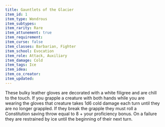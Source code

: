 ```yaml
---
title: Gauntlets of the Glacier
item_id: 1
item_type: Wondrous
item_subtypes:
item_rarity: Rare
item_attunement: true
item_requirement:
item_curse: false
item_classes: Barbarian, Fighter
item_school: Evocation
item_role: Attack, Auxiliary
item_damage: Cold
item_tags: Ice
item_idea:
item_co_creator:
item_updated:
---
```


These bulky leather gloves are decorated with a white filigree and are chill to the touch. If you grapple a creature with both hands while you are wearing the gloves that creature takes 1d6 cold damage each turn until they are no longer grappled. If they break the grapple they must roll a Constitution saving throw equal to 8 + your proficiency bonus. On a failure they are restrained by ice until the beginning of their next turn.
